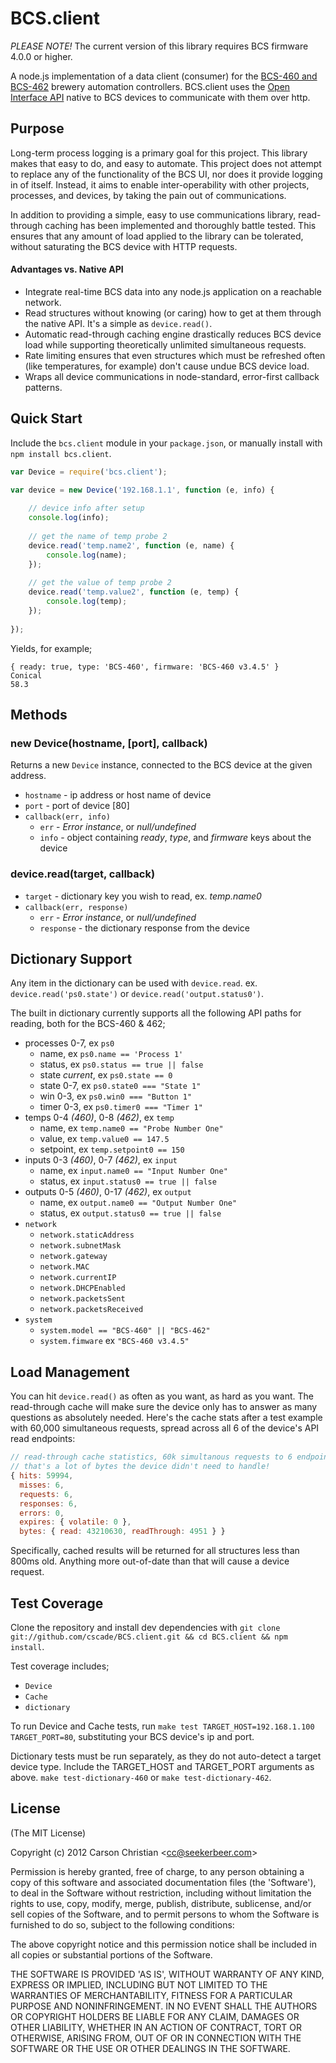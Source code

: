 # BCS.client

*PLEASE NOTE!* The current version of this library requires BCS firmware 4.0.0 or higher.

A node.js implementation of a data client (consumer) for the [BCS-460 and BCS-462][ecc] brewery automation controllers. BCS.client uses the [Open Interface API][api] native to BCS devices to communicate with them over http.

## Purpose

Long-term process logging is a primary goal for this project. This library makes that easy to do, and easy to automate. This project does not attempt to replace any of the functionality of the BCS UI, nor does it provide logging in of itself. Instead, it aims to enable inter-operability with other projects, processes, and devices, by taking the pain out of communications.

In addition to providing a simple, easy to use communications library, read-through caching has been implemented and thoroughly battle tested. This ensures that any amount of load applied to the library can be tolerated, without saturating the BCS device with HTTP requests.

#### Advantages vs. Native API

* Integrate real-time BCS data into any node.js application on a reachable network.
* Read structures without knowing (or caring) how to get at them through the native API. It's a simple as `device.read()`.
* Automatic read-through caching engine drastically reduces BCS device load while supporting theoretically unlimited simultaneous requests.
* Rate limiting ensures that even structures which must be refreshed often (like temperatures, for example) don't cause undue BCS device load.
* Wraps all device communications in node-standard, error-first callback patterns.

## Quick Start

Include the `bcs.client` module in your `package.json`, or manually install with `npm install bcs.client`.

````javascript
var Device = require('bcs.client');

var device = new Device('192.168.1.1', function (e, info) {
	
	// device info after setup
	console.log(info);
	
	// get the name of temp probe 2
	device.read('temp.name2', function (e, name) {
		console.log(name);
	});
	
	// get the value of temp probe 2
	device.read('temp.value2', function (e, temp) {
		console.log(temp);
	});
	
});
````

Yields, for example;

	{ ready: true, type: 'BCS-460', firmware: 'BCS-460 v3.4.5' }
	Conical
	58.3

## Methods

### new Device(hostname, [port], callback)

Returns a new `Device` instance, connected to the BCS device at the given address.

* `hostname` - ip address or host name of device
* `port` - port of device [80]
* `callback(err, info)`
	* `err` - *Error instance*, or *null/undefined*
	* `info` - object containing *ready*, *type*, and *firmware* keys about the device

### device.read(target, callback)

* `target` - dictionary key you wish to read, ex. *temp.name0*
* `callback(err, response)`
	* `err` - *Error instance*, or *null/undefined*
	* `response` - the dictionary response from the device

## Dictionary Support

Any item in the dictionary can be used with `device.read`. ex. `device.read('ps0.state')` or `device.read('output.status0')`.

The built in dictionary currently supports all the following API paths for reading, both for the BCS-460 & 462;

* processes 0-7, ex `ps0`
	* name, ex `ps0.name == 'Process 1'`
	* status, ex `ps0.status == true || false`
	* state *current*, ex `ps0.state == 0`
	* state 0-7, ex `ps0.state0 === "State 1"`
	* win 0-3, ex `ps0.win0 === "Button 1"`
	* timer 0-3, ex `ps0.timer0 === "Timer 1"`
* temps 0-4 *(460)*, 0-8 *(462)*, ex `temp`
	* name, ex `temp.name0 == "Probe Number One"`
	* value, ex `temp.value0 == 147.5`
	* setpoint, ex `temp.setpoint0 == 150`
* inputs 0-3 *(460)*, 0-7 *(462)*, ex `input`
	* name, ex `input.name0 == "Input Number One"`
	* status, ex `input.status0 == true || false`
* outputs 0-5 *(460)*, 0-17 *(462)*, ex `output`
	* name, ex `output.name0 == "Output Number One"`
	* status, ex `output.status0 == true || false`
* `network`
	* `network.staticAddress`
	* `network.subnetMask`
	* `network.gateway`
	* `network.MAC`
	* `network.currentIP`
	* `network.DHCPEnabled`
	* `network.packetsSent`
	* `network.packetsReceived`
* `system`
	* `system.model == "BCS-460" || "BCS-462"`
	* `system.fimware` ex `"BCS-460 v3.4.5"`

## Load Management

You can hit `device.read()` as often as you want, as hard as you want. The read-through cache will make sure the device only has to answer as many questions as absolutely needed. Here's the cache stats after a test example with 60,000 simultaneous requests, spread across all 6 of the device's API read endpoints:

````javascript
// read-through cache statistics, 60k simultanous requests to 6 endpoints.
// that's a lot of bytes the device didn't need to handle!
{ hits: 59994,
  misses: 6,
  requests: 6,
  responses: 6,
  errors: 0,
  expires: { volatile: 0 },
  bytes: { read: 43210630, readThrough: 4951 } }
````

Specifically, cached results will be returned for all structures less than 800ms old. Anything more out-of-date than that will cause a device request.
	
## Test Coverage

Clone the repository and install dev dependencies with `git clone git://github.com/cscade/BCS.client.git && cd BCS.client && npm install`.

Test coverage includes;

* `Device`
* `Cache`
* `dictionary`

To run Device and Cache tests, run `make test TARGET_HOST=192.168.1.100 TARGET_PORT=80`, substituting your BCS device's ip and port.

Dictionary tests must be run separately, as they do not auto-detect a target device type. Include the TARGET_HOST and TARGET_PORT arguments as above. `make test-dictionary-460` or `make test-dictionary-462`.

## License 

(The MIT License)

Copyright (c) 2012 Carson Christian &lt;cc@seekerbeer.com&gt;

Permission is hereby granted, free of charge, to any person obtaining
a copy of this software and associated documentation files (the
'Software'), to deal in the Software without restriction, including
without limitation the rights to use, copy, modify, merge, publish,
distribute, sublicense, and/or sell copies of the Software, and to
permit persons to whom the Software is furnished to do so, subject to
the following conditions:

The above copyright notice and this permission notice shall be
included in all copies or substantial portions of the Software.

THE SOFTWARE IS PROVIDED 'AS IS', WITHOUT WARRANTY OF ANY KIND,
EXPRESS OR IMPLIED, INCLUDING BUT NOT LIMITED TO THE WARRANTIES OF
MERCHANTABILITY, FITNESS FOR A PARTICULAR PURPOSE AND NONINFRINGEMENT.
IN NO EVENT SHALL THE AUTHORS OR COPYRIGHT HOLDERS BE LIABLE FOR ANY
CLAIM, DAMAGES OR OTHER LIABILITY, WHETHER IN AN ACTION OF CONTRACT,
TORT OR OTHERWISE, ARISING FROM, OUT OF OR IN CONNECTION WITH THE
SOFTWARE OR THE USE OR OTHER DEALINGS IN THE SOFTWARE.

[ecc]: http://www.embeddedcontrolconcepts.com/ "Welcome to Embedded Control Concepts"
[api]: http://wiki.embeddedcc.com/index.php?title=Open_Interface_API "Open Interface API - ECC Learning Center"